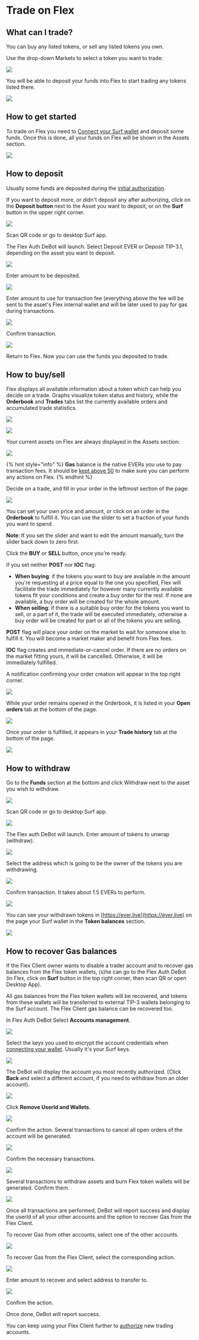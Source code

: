 # Trade on Flex

## What can I trade?

You can buy any listed tokens, or sell any listed tokens you own.

Use the drop-down Markets to select a token you want to trade:

![](<../.gitbook/assets/Screenshot from 2022-03-29 12-02-48.png>)

You will be able to deposit your funds into Flex to start trading any tokens listed there.

![](../.gitbook/assets/030.png)

## How to get started

To trade on Flex you need to [Connect your Surf wallet](connect-your-wallet.md) and deposit some funds. Once this is done, all your funds on Flex will be shown in the Assets section.

![](../.gitbook/assets/032.png)

## How to deposit

Usually some funds are deposited during the [initial authorization](connect-your-wallet.md).

If you want to deposit more, or didn't deposit any after authorizing, click on the **Deposit button** next to the Asset you want to deposit, or on the **Surf** button in the upper right corner.

![](../.gitbook/assets/002.png)

Scan QR code or go to desktop Surf app.

The Flex Auth DeBot will launch. Select Deposit EVER or Deposit TIP-3.1, depending on the asset you want to deposit.

![](../.gitbook/assets/011.jpg)

Enter amount to be deposited.

![](../.gitbook/assets/008.jpg)

Enter amount to use for transaction fee (everything above the fee will be sent to the asset's Flex internal wallet and will be later used to pay for gas during transactions.

![](../.gitbook/assets/009.jpg)

Confirm transaction.

![](../.gitbook/assets/010.jpg)

Return to Flex. Now you can use the funds you deposited to trade.

## How to buy/sell

Flex displays all available information about a token which can help you decide on a trade. Graphs visualize token status and history, while the **Orderbook** and **Trades** tabs list the currently available orders and accumulated trade statistics.

![](../.gitbook/assets/22.png)

![](../.gitbook/assets/23.png)

Your current assets on Flex are always displayed in the Assets section:

![](../.gitbook/assets/034.png)

{% hint style="info" %}
**Gas** balance is the native EVERs you use to pay transaction fees. It should be [kept above 50](keep-up-gas-balance.md) to make sure you can perform any actions on Flex.
{% endhint %}

Decide on a trade, and fill in your order in the leftmost section of the page:

![](../.gitbook/assets/033.png)

You can set your own price and amount, or click on an order in the **Orderbook** to fulfill it. You can use the slider to set a fraction of your funds you want to spend.

**Note**: If you set the slider and want to edit the amount manually, turn the slider back down to zero first.

Click the **BUY** or **SELL** button, once you're ready.&#x20;

If you set neither **POST** nor **IOC** flag:

* **When buying**: if the tokens you want to buy are available in the amount you're requesting at a price equal to the one you specified, Flex will facilitate the trade immediately for however many currently available tokens fit your conditions and create a buy order for the rest. If none are available, a buy order will be created for the whole amount.
* **When selling**: if there is a suitable buy order for the tokens you want to sell, or a part of it, the trade will be executed immediately, otherwise a buy order will be created for part or all of the tokens you are selling.

**POST** flag will place your order on the market to wait for someone else to fulfill it. You will become a market maker and benefit from Flex fees.

**IOC** flag creates and immediate-or-cancel order. If there are no orders on the market fitting yours, it will be cancelled. Otherwise, it will be immediately fulfilled.

A notification confirming your order creation will appear in the top right corner.

![](../.gitbook/assets/019.png)

While your order remains opened in the Orderbook, it is listed in your **Open orders** tab at the bottom of the page.

![](../.gitbook/assets/020.png)

Once your order is fulfilled, it appears in your **Trade history** tab at the bottom of the page.

![](../.gitbook/assets/021.png)

## How to withdraw

Go to the **Funds** section at the bottom and click Withdraw next to the asset you wish to withdraw.

![](../.gitbook/assets/038.png)

Scan QR code or go to desktop Surf app.

![](../.gitbook/assets/002.png)

The Flex auth DeBot will launch. Enter amount of tokens to unwrap (withdraw).

![](../.gitbook/assets/024.jpg)

Select the address which is going to be the owner of the tokens you are withdrawing.&#x20;

![](../.gitbook/assets/025.jpg)

Confirm transaction. It takes about 1.5 EVERs to perform.

![](../.gitbook/assets/026.jpg)

You can see your withdrawn tokens in [https://ever.live](https://ever.live) on the page your Surf wallet in the **Token balances** section.

![](../.gitbook/assets/027.png)

## How to recover Gas balances

If the Flex Client owner wants to disable a trader account and to recover gas balances from the Flex token wallets, (s)he can go to the Flex Auth DeBot (in Flex, click on **Surf** button in the top right corner, then scan QR or open Desktop App).

All gas balances from the Flex token wallets will be recovered, and tokens from these wallets will be transferred to external TIP-3 wallets belonging to the Surf account. The Flex Client gas balance can be recovered too.

In Flex Auth DeBot Select **Accounts management**.

![](../.gitbook/assets/039.png)

Select the keys you used to encrypt the account credentials when [connecting your wallet](connect-your-wallet.md). Usually it's your Surf keys.

![](../.gitbook/assets/040.png)

The DeBot will display the account you most recently authorized. (Click **Back** and select a different account, if you need to withdraw from an older account).

![](../.gitbook/assets/041.png)

Click **Remove UserId and Wallets**.

![](../.gitbook/assets/043.png)

Confirm the action. Several transactions to cancel all open orders of the account will be generated.

![](../.gitbook/assets/044.png)

Confirm the necessary transactions.

![](../.gitbook/assets/045.png)

Several transactions to withdraw assets and burn Flex token wallets will be generated. Confirm them.

![](../.gitbook/assets/046.png)

Once all transactions are performed, DeBot will report success and display the userId of all your other accounts and the option to recover Gas from the Flex Client.

To recover Gas from other accounts, select one of the other accounts.

![](../.gitbook/assets/047.png)

To recover Gas from the Flex Client, select the corresponding action.

![](../.gitbook/assets/048.png)

Enter amount to recover and select address to transfer to.

![](../.gitbook/assets/049.png)

Confirm the action.

Once done, DeBot will report success.

You can keep using your Flex Client further to [authorize](connect-your-wallet.md) new trading accounts.
